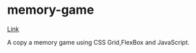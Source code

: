 # memory-game

[Link](https://serhii12.github.io/memory-game/)

A copy a memory game using CSS Grid,FlexBox and JavaScript.
